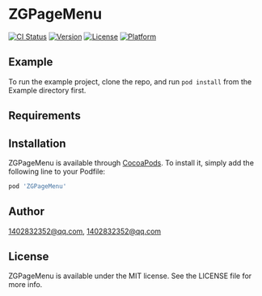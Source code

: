 # ZGPageMenu

[![CI Status](https://img.shields.io/travis/1402832352@qq.com/ZGPageMenu.svg?style=flat)](https://travis-ci.org/1402832352@qq.com/ZGPageMenu)
[![Version](https://img.shields.io/cocoapods/v/ZGPageMenu.svg?style=flat)](https://cocoapods.org/pods/ZGPageMenu)
[![License](https://img.shields.io/cocoapods/l/ZGPageMenu.svg?style=flat)](https://cocoapods.org/pods/ZGPageMenu)
[![Platform](https://img.shields.io/cocoapods/p/ZGPageMenu.svg?style=flat)](https://cocoapods.org/pods/ZGPageMenu)

## Example

To run the example project, clone the repo, and run `pod install` from the Example directory first.

## Requirements

## Installation

ZGPageMenu is available through [CocoaPods](https://cocoapods.org). To install
it, simply add the following line to your Podfile:

```ruby
pod 'ZGPageMenu'
```

## Author

1402832352@qq.com, 1402832352@qq.com

## License

ZGPageMenu is available under the MIT license. See the LICENSE file for more info.
